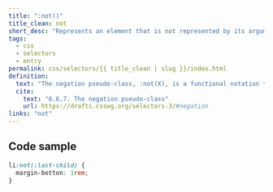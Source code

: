 ```yaml
---
title: ":not()"
title_clean: not
short_desc: "Represents an element that is not represented by its argument."
tags:
  - css
  - selectors
  - entry
permalink: css/selectors/{{ title_clean | slug }}/index.html
definition:
  text: "The negation pseudo-class, :not(X), is a functional notation taking a simple selector (excluding the negation pseudo-class itself) as an argument. It represents an element that is not represented by its argument. "
  cite:
    text: "6.6.7. The negation pseudo-class"
    url: https://drafts.csswg.org/selectors-3/#negation
links: "not"
---
```


<h2 class="h3"><span>Code sample</span></h2>

```css
li:not(:last-child) {
  margin-botton: 1rem;
}
```
